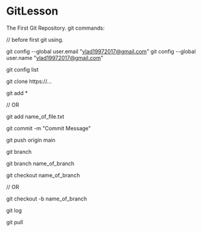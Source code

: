 # GitLesson
The First Git Repository.
git commands:

// before first git using.

git config --global user.email "vlad19972017@gmail.com"
git config --global user.name "vlad19972017@gmail.com"

git config list

git clone https://...

git add *

// OR

git add name_of_file.txt

git commit -m "Commit Message"

git push origin main

git branch

git branch name_of_branch

git checkout name_of_branch

// OR

git checkout -b name_of_branch

git log

git pull



